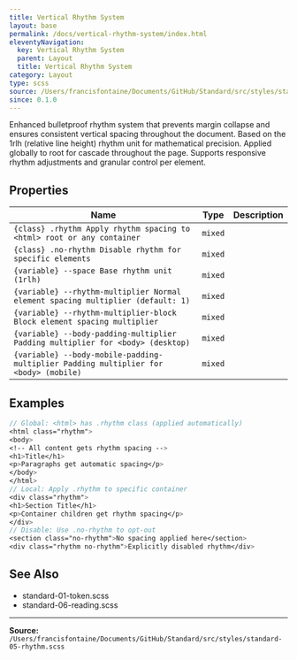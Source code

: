 ```yaml
---
title: Vertical Rhythm System
layout: base
permalink: /docs/vertical-rhythm-system/index.html
eleventyNavigation:
  key: Vertical Rhythm System
  parent: Layout
  title: Vertical Rhythm System
category: Layout
type: scss
source: /Users/francisfontaine/Documents/GitHub/Standard/src/styles/standard-05-rhythm.scss
since: 0.1.0
---
```


Enhanced bulletproof rhythm system that prevents margin collapse
and ensures consistent vertical spacing throughout the document. Based on the
1rlh (relative line height) rhythm unit for mathematical precision.
Applied globally to <html> root for cascade throughout the page.
Supports responsive rhythm adjustments and granular control per element.

## Properties

| Name | Type | Description |
|------|------|-------------|
| `{class} .rhythm Apply rhythm spacing to <html> root or any container` | `mixed` |  |
| `{class} .no-rhythm Disable rhythm for specific elements` | `mixed` |  |
| `{variable} --space Base rhythm unit (1rlh)` | `mixed` |  |
| `{variable} --rhythm-multiplier Normal element spacing multiplier (default: 1)` | `mixed` |  |
| `{variable} --rhythm-multiplier-block Block element spacing multiplier` | `mixed` |  |
| `{variable} --body-padding-multiplier Padding multiplier for <body> (desktop)` | `mixed` |  |
| `{variable} --body-mobile-padding-multiplier Padding multiplier for <body> (mobile)` | `mixed` |  |

## Examples

```scss
// Global: <html> has .rhythm class (applied automatically)
<html class="rhythm">
<body>
<!-- All content gets rhythm spacing -->
<h1>Title</h1>
<p>Paragraphs get automatic spacing</p>
</body>
</html>
// Local: Apply .rhythm to specific container
<div class="rhythm">
<h1>Section Title</h1>
<p>Container children get rhythm spacing</p>
</div>
// Disable: Use .no-rhythm to opt-out
<section class="no-rhythm">No spacing applied here</section>
<div class="rhythm no-rhythm">Explicitly disabled rhythm</div>
```

## See Also

- standard-01-token.scss
- standard-06-reading.scss


---

**Source:** `/Users/francisfontaine/Documents/GitHub/Standard/src/styles/standard-05-rhythm.scss`
